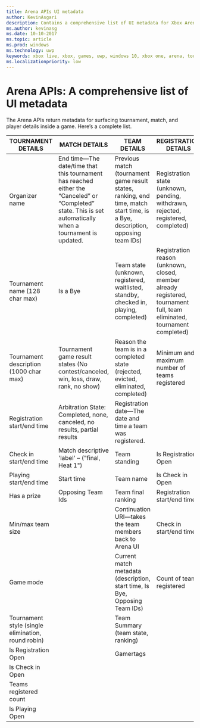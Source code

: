 ```yaml
---
title: Arena APIs UI metadata
author: KevinAsgari
description: Contains a comprehensive list of UI metadata for Xbox Arena APIs.
ms.author: kevinasg
ms.date: 10-10-2017
ms.topic: article
ms.prod: windows
ms.technology: uwp
keywords: xbox live, xbox, games, uwp, windows 10, xbox one, arena, tournament, ux
ms.localizationpriority: low
---
```


# Arena APIs: A comprehensive list of UI metadata

The Arena APIs return metadata for surfacing tournament, match, and player details inside a game. Here’s a complete list.

TOURNAMENT DETAILS	| MATCH DETAILS	| TEAM DETAILS	| REGISTRATION DETAILS
--- | --- | --- | ---
Organizer name | End time—The date/time that this tournament has reached either the “Canceled” or “Completed” state. This is set automatically when a tournament is updated. | Previous match (tournament game result states, ranking, end time, match start time, is a Bye, description, opposing team IDs) | Registration state (unknown, pending, withdrawn, rejected, registered, completed)
Tournament name (128 char max) | Is a Bye	| Team state (unknown, registered, waitlisted, standby, checked in, playing, completed) | Registration reason (unknown, closed, member already registered, tournament full, team eliminated, tournament completed)
Tournament description (1000 char max) | Tournament game result states (No contest/canceled, win, loss, draw, rank, no show) | Reason the team is in a completed state (rejected, evicted, eliminated, completed) | Minimum and maximum number of teams registered
Registration start/end time | Arbitration State: Completed, none, canceled, no results, partial results | Registration date—The date and time a team was registered. |
Check in start/end time | Match descriptive 'label' – ("final, Heat 1") | Team standing | Is Registration Open
Playing start/end time | Start time | Team name | Is Check in Open
Has a prize | Opposing Team Ids | Team final ranking | Registration start/end time
Min/max team size | | Continuation URI—takes the team members back to Arena UI | Check in start/end time
Game mode | | Current match metadata (description, start time, Is Bye, Opposing Team IDs) | Count of teams registered
Tournament style (single elimination, round robin) | | Team Summary (team state, ranking) |
Is Registration Open | | Gamertags |
Is Check in Open | | |
Teams registered count | | |
Is Playing Open | | |
